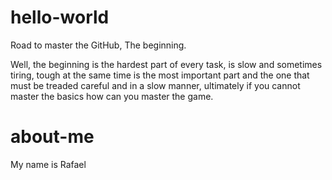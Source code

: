 # hello-world

Road to master the GitHub, The beginning.

Well, the beginning is the hardest part of every task, is slow and sometimes tiring, tough at the same time is the most important part and the  one that must be treaded careful and in a slow manner,  ultimately if you cannot master the basics how can you master the game.

# about-me

My name is Rafael
